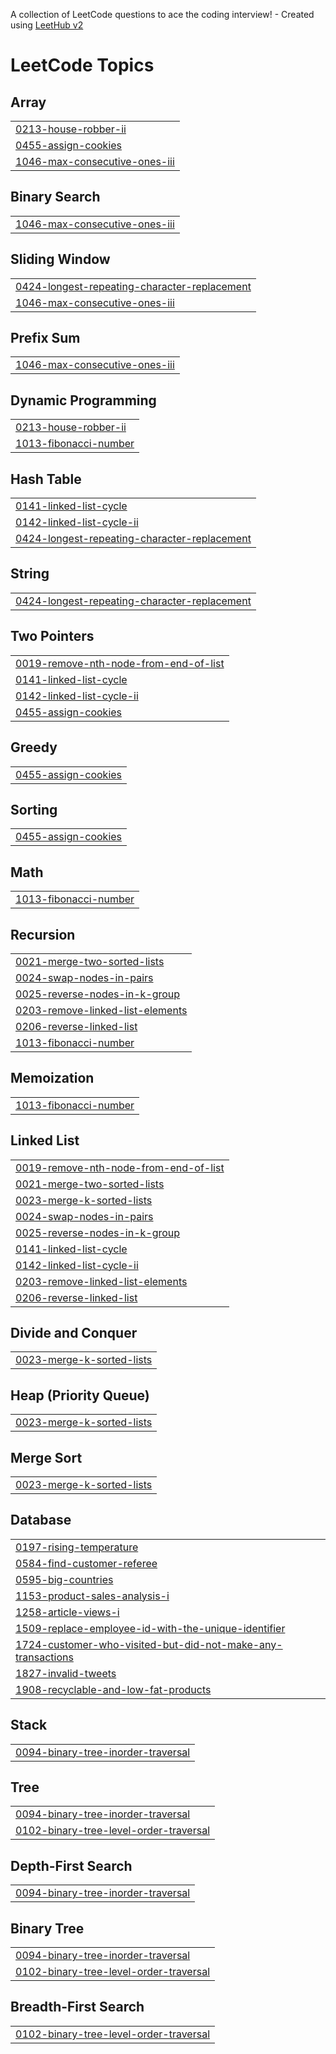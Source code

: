 A collection of LeetCode questions to ace the coding interview! - Created using [LeetHub v2](https://github.com/arunbhardwaj/LeetHub-2.0)
<!---LeetCode Topics Start-->
# LeetCode Topics
## Array
|  |
| ------- |
| [0213-house-robber-ii](https://github.com/Akul-Kaushal/_leet_code_/tree/master/0213-house-robber-ii) |
| [0455-assign-cookies](https://github.com/Akul-Kaushal/_leet_code_/tree/master/0455-assign-cookies) |
| [1046-max-consecutive-ones-iii](https://github.com/Akul-Kaushal/_leet_code_/tree/master/1046-max-consecutive-ones-iii) |
## Binary Search
|  |
| ------- |
| [1046-max-consecutive-ones-iii](https://github.com/Akul-Kaushal/_leet_code_/tree/master/1046-max-consecutive-ones-iii) |
## Sliding Window
|  |
| ------- |
| [0424-longest-repeating-character-replacement](https://github.com/Akul-Kaushal/_leet_code_/tree/master/0424-longest-repeating-character-replacement) |
| [1046-max-consecutive-ones-iii](https://github.com/Akul-Kaushal/_leet_code_/tree/master/1046-max-consecutive-ones-iii) |
## Prefix Sum
|  |
| ------- |
| [1046-max-consecutive-ones-iii](https://github.com/Akul-Kaushal/_leet_code_/tree/master/1046-max-consecutive-ones-iii) |
## Dynamic Programming
|  |
| ------- |
| [0213-house-robber-ii](https://github.com/Akul-Kaushal/_leet_code_/tree/master/0213-house-robber-ii) |
| [1013-fibonacci-number](https://github.com/Akul-Kaushal/_leet_code_/tree/master/1013-fibonacci-number) |
## Hash Table
|  |
| ------- |
| [0141-linked-list-cycle](https://github.com/Akul-Kaushal/_leet_code_/tree/master/0141-linked-list-cycle) |
| [0142-linked-list-cycle-ii](https://github.com/Akul-Kaushal/_leet_code_/tree/master/0142-linked-list-cycle-ii) |
| [0424-longest-repeating-character-replacement](https://github.com/Akul-Kaushal/_leet_code_/tree/master/0424-longest-repeating-character-replacement) |
## String
|  |
| ------- |
| [0424-longest-repeating-character-replacement](https://github.com/Akul-Kaushal/_leet_code_/tree/master/0424-longest-repeating-character-replacement) |
## Two Pointers
|  |
| ------- |
| [0019-remove-nth-node-from-end-of-list](https://github.com/Akul-Kaushal/_leet_code_/tree/master/0019-remove-nth-node-from-end-of-list) |
| [0141-linked-list-cycle](https://github.com/Akul-Kaushal/_leet_code_/tree/master/0141-linked-list-cycle) |
| [0142-linked-list-cycle-ii](https://github.com/Akul-Kaushal/_leet_code_/tree/master/0142-linked-list-cycle-ii) |
| [0455-assign-cookies](https://github.com/Akul-Kaushal/_leet_code_/tree/master/0455-assign-cookies) |
## Greedy
|  |
| ------- |
| [0455-assign-cookies](https://github.com/Akul-Kaushal/_leet_code_/tree/master/0455-assign-cookies) |
## Sorting
|  |
| ------- |
| [0455-assign-cookies](https://github.com/Akul-Kaushal/_leet_code_/tree/master/0455-assign-cookies) |
## Math
|  |
| ------- |
| [1013-fibonacci-number](https://github.com/Akul-Kaushal/_leet_code_/tree/master/1013-fibonacci-number) |
## Recursion
|  |
| ------- |
| [0021-merge-two-sorted-lists](https://github.com/Akul-Kaushal/_leet_code_/tree/master/0021-merge-two-sorted-lists) |
| [0024-swap-nodes-in-pairs](https://github.com/Akul-Kaushal/_leet_code_/tree/master/0024-swap-nodes-in-pairs) |
| [0025-reverse-nodes-in-k-group](https://github.com/Akul-Kaushal/_leet_code_/tree/master/0025-reverse-nodes-in-k-group) |
| [0203-remove-linked-list-elements](https://github.com/Akul-Kaushal/_leet_code_/tree/master/0203-remove-linked-list-elements) |
| [0206-reverse-linked-list](https://github.com/Akul-Kaushal/_leet_code_/tree/master/0206-reverse-linked-list) |
| [1013-fibonacci-number](https://github.com/Akul-Kaushal/_leet_code_/tree/master/1013-fibonacci-number) |
## Memoization
|  |
| ------- |
| [1013-fibonacci-number](https://github.com/Akul-Kaushal/_leet_code_/tree/master/1013-fibonacci-number) |
## Linked List
|  |
| ------- |
| [0019-remove-nth-node-from-end-of-list](https://github.com/Akul-Kaushal/_leet_code_/tree/master/0019-remove-nth-node-from-end-of-list) |
| [0021-merge-two-sorted-lists](https://github.com/Akul-Kaushal/_leet_code_/tree/master/0021-merge-two-sorted-lists) |
| [0023-merge-k-sorted-lists](https://github.com/Akul-Kaushal/_leet_code_/tree/master/0023-merge-k-sorted-lists) |
| [0024-swap-nodes-in-pairs](https://github.com/Akul-Kaushal/_leet_code_/tree/master/0024-swap-nodes-in-pairs) |
| [0025-reverse-nodes-in-k-group](https://github.com/Akul-Kaushal/_leet_code_/tree/master/0025-reverse-nodes-in-k-group) |
| [0141-linked-list-cycle](https://github.com/Akul-Kaushal/_leet_code_/tree/master/0141-linked-list-cycle) |
| [0142-linked-list-cycle-ii](https://github.com/Akul-Kaushal/_leet_code_/tree/master/0142-linked-list-cycle-ii) |
| [0203-remove-linked-list-elements](https://github.com/Akul-Kaushal/_leet_code_/tree/master/0203-remove-linked-list-elements) |
| [0206-reverse-linked-list](https://github.com/Akul-Kaushal/_leet_code_/tree/master/0206-reverse-linked-list) |
## Divide and Conquer
|  |
| ------- |
| [0023-merge-k-sorted-lists](https://github.com/Akul-Kaushal/_leet_code_/tree/master/0023-merge-k-sorted-lists) |
## Heap (Priority Queue)
|  |
| ------- |
| [0023-merge-k-sorted-lists](https://github.com/Akul-Kaushal/_leet_code_/tree/master/0023-merge-k-sorted-lists) |
## Merge Sort
|  |
| ------- |
| [0023-merge-k-sorted-lists](https://github.com/Akul-Kaushal/_leet_code_/tree/master/0023-merge-k-sorted-lists) |
## Database
|  |
| ------- |
| [0197-rising-temperature](https://github.com/Akul-Kaushal/_leet_code_/tree/master/0197-rising-temperature) |
| [0584-find-customer-referee](https://github.com/Akul-Kaushal/_leet_code_/tree/master/0584-find-customer-referee) |
| [0595-big-countries](https://github.com/Akul-Kaushal/_leet_code_/tree/master/0595-big-countries) |
| [1153-product-sales-analysis-i](https://github.com/Akul-Kaushal/_leet_code_/tree/master/1153-product-sales-analysis-i) |
| [1258-article-views-i](https://github.com/Akul-Kaushal/_leet_code_/tree/master/1258-article-views-i) |
| [1509-replace-employee-id-with-the-unique-identifier](https://github.com/Akul-Kaushal/_leet_code_/tree/master/1509-replace-employee-id-with-the-unique-identifier) |
| [1724-customer-who-visited-but-did-not-make-any-transactions](https://github.com/Akul-Kaushal/_leet_code_/tree/master/1724-customer-who-visited-but-did-not-make-any-transactions) |
| [1827-invalid-tweets](https://github.com/Akul-Kaushal/_leet_code_/tree/master/1827-invalid-tweets) |
| [1908-recyclable-and-low-fat-products](https://github.com/Akul-Kaushal/_leet_code_/tree/master/1908-recyclable-and-low-fat-products) |
## Stack
|  |
| ------- |
| [0094-binary-tree-inorder-traversal](https://github.com/Akul-Kaushal/_leet_code_/tree/master/0094-binary-tree-inorder-traversal) |
## Tree
|  |
| ------- |
| [0094-binary-tree-inorder-traversal](https://github.com/Akul-Kaushal/_leet_code_/tree/master/0094-binary-tree-inorder-traversal) |
| [0102-binary-tree-level-order-traversal](https://github.com/Akul-Kaushal/_leet_code_/tree/master/0102-binary-tree-level-order-traversal) |
## Depth-First Search
|  |
| ------- |
| [0094-binary-tree-inorder-traversal](https://github.com/Akul-Kaushal/_leet_code_/tree/master/0094-binary-tree-inorder-traversal) |
## Binary Tree
|  |
| ------- |
| [0094-binary-tree-inorder-traversal](https://github.com/Akul-Kaushal/_leet_code_/tree/master/0094-binary-tree-inorder-traversal) |
| [0102-binary-tree-level-order-traversal](https://github.com/Akul-Kaushal/_leet_code_/tree/master/0102-binary-tree-level-order-traversal) |
## Breadth-First Search
|  |
| ------- |
| [0102-binary-tree-level-order-traversal](https://github.com/Akul-Kaushal/_leet_code_/tree/master/0102-binary-tree-level-order-traversal) |
<!---LeetCode Topics End-->